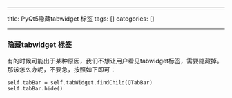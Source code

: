 
--- 
title:  PyQt5隐藏tabwidget 标签 
tags: []
categories: [] 

---
### 隐藏tabwidget 标签

有的时候可能出于某种原因，我们不想让用户看见tabwidget标签，需要隐藏掉。那该怎么办呢，不要急，按照如下即可：

```
self.tabBar = self.tabWidget.findChild(QTabBar)
self.tabBar.hide()

```
